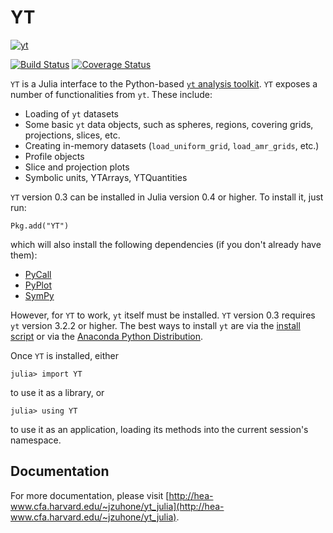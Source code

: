 # YT

[![yt](http://img.shields.io/badge/powered%20by-yt-blue.svg?style=flat)](http://yt-project.org/)   

[![Build Status](https://travis-ci.org/jzuhone/YT.jl.svg?branch=master)](https://travis-ci.org/jzuhone/YT.jl) [![Coverage Status](https://coveralls.io/repos/jzuhone/YT.jl/badge.png)](https://coveralls.io/r/jzuhone/YT.jl)

`YT` is a Julia interface to the Python-based [`yt` analysis toolkit](http://yt-project.org). `YT`
exposes a number of functionalities from `yt`. These include:

* Loading of `yt` datasets
* Some basic `yt` data objects, such as spheres, regions, covering grids,
  projections, slices, etc.
* Creating in-memory datasets (`load_uniform_grid`, `load_amr_grids`,
  etc.)
* Profile objects
* Slice and projection plots
* Symbolic units, YTArrays, YTQuantities

`YT` version 0.3 can be installed in Julia version 0.4 or higher. To install it, just run:

    Pkg.add("YT")

which will also install the following dependencies (if you don't already have them):

* [PyCall](http://github.com/stevengj/PyCall.jl)
* [PyPlot](http://github.com/stevengj/PyPlot.jl)
* [SymPy](http://github.com/jverzani/SymPy.jl)

However, for `YT` to work, `yt` itself must be installed. `YT` version 0.3 requires `yt` version 3.2.2 or higher.
The best ways to install `yt` are via the [install script](http://yt-project.org/#getyt) or via the
[Anaconda Python Distribution](https://store.continuum.io/cshop/anaconda).

Once ``YT`` is installed, either

    julia> import YT

to use it as a library, or

    julia> using YT

to use it as an application, loading its methods into the current session's namespace.

## Documentation

For more documentation, please visit [http://hea-www.cfa.harvard.edu/~jzuhone/yt_julia](http://hea-www.cfa.harvard.edu/~jzuhone/yt_julia).

